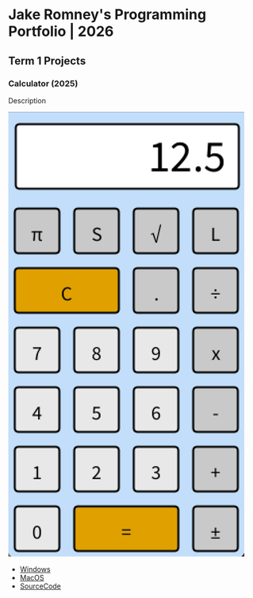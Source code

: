 # Jake Romney's Programming Portfolio | 2026

## Term 1 Projects

### Calculator (2025)

Description

![RunningCalculator](https://github.com/jamromney/portfolio/blob/main/images/Calc.png?raw=true)

* [Windows]()
* [MacOS]()
* [SourceCode]()
